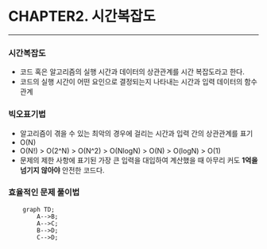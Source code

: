 # CHAPTER2. 시간복잡도

---
### 시간복잡도
- 코드 혹은 알고리즘의 실행 시간과 데이터의 상관관계를 시간 복잡도라고 한다.
- 코드의 실행 시간이 어떤 요인으로 결정되는지 나타내는 시간과 입력 데이터의 함수 관계

### 빅오표기법
- 알고리즘이 겪을 수 있는 최악의 경우에 걸리는 시간과 입력 간의 상관관계를 표기
- O(N)
- O(N!) > O(2^N) > O(N^2) > O(NlogN) > O(N) > O(logN) > O(1)
- 문제의 제한 사항에 표기된 가장 큰 입력을 대입하여 계산했을 때 아무리 커도 **1억을 넘기지 않아야** 안전한 코드다.

### 효율적인 문제 풀이법

```mermaid
    graph TD;
        A-->B;
        A-->C;
        B-->D;
        C-->D;
```
